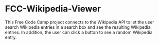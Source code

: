 # FCC-Wikipedia-Viewer
This Free Code Camp project connects to the Wikipedia API to let the user search Wikipedia entries in a search box and see the resulting Wikipedia entries. In addition, the user can click a button to see a random Wikipedia entry.
